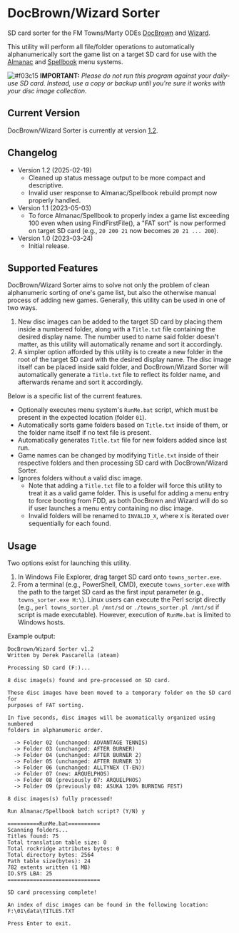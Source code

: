 # DocBrown/Wizard Sorter
SD card sorter for the FM Towns/Marty ODEs [DocBrown](https://gdemu.wordpress.com/details/docbrown-details/) and [Wizard](https://gdemu.wordpress.com/details/wizard-details/).

This utility will perform all file/folder operations to automatically alphanumerically sort the game list on a target SD card for use with the [Almanac](https://gdemu.wordpress.com/operation/docbrown-operation/) and [Spellbook](https://gdemu.wordpress.com/operation/wizard-operation/) menu systems.

![#f03c15](https://i.imgur.com/XsUAGA0.png) **IMPORTANT:** *Please do not run this program against your daily-use SD card. Instead, use a copy or backup until you're sure it works with your disc image collection.*

## Current Version
DocBrown/Wizard Sorter is currently at version [1.2](https://github.com/DerekPascarella/DocBrown-Wizard-Sorter/raw/main/towns_sorter.exe).

## Changelog
* Version 1.2 (2025-02-19)
  * Cleaned up status message output to be more compact and descriptive.
  * Invalid user response to Almanac/Spellbook rebuild prompt now properly handled.
* Version 1.1 (2023-05-03)
  * To force Almanac/Spellbook to properly index a game list exceeding 100 even when using FindFirstFile(), a "FAT sort" is now performed on target SD card (e.g., `20 200 21` now becomes `20 21 ... 200`).
* Version 1.0 (2023-03-24)
  * Initial release.

## Supported Features
DocBrown/Wizard Sorter aims to solve not only the problem of clean alphanumeric sorting of one's game list, but also the otherwise manual process of adding new games. Generally, this utility can be used in one of two ways.

1. New disc images can be added to the target SD card by placing them inside a numbered folder, along with a `Title.txt` file containing the desired display name.  The number used to name said folder doesn't matter, as this utility will automatically rename and sort it accordingly.
2. A simpler option afforded by this utility is to create a new folder in the root of the target SD card with the desired display name.  The disc image itself can be placed inside said folder, and DocBrown/Wizard Sorter will automatically generate a `Title.txt` file to reflect its folder name, and afterwards rename and sort it accordingly.

Below is a specific list of the current features.

* Optionally executes menu system's `RunMe.bat` script, which must be present in the expected location (folder `01`).
* Automatically sorts game folders based on `Title.txt` inside of them, or the folder name itself if no text file is present.
* Automatically generates `Title.txt` file for new folders added since last run.
* Game names can be changed by modifying `Title.txt` inside of their respective folders and then processing SD card with DocBrown/Wizard Sorter.
* Ignores folders without a valid disc image.
  * Note that adding a `Title.txt` file to a folder will force this utility to treat it as a valid game folder. This is useful for adding a menu entry to force booting from FDD, as both DocBrown and Wizard will do so if user launches a menu entry containing no disc image.
  * Invalid folders will be renamed to `INVALID_X`, where `X` is iterated over sequentially for each found.

## Usage
Two options exist for launching this utility.

1. In Windows File Explorer, drag target SD card onto `towns_sorter.exe`.
2. From a terminal (e.g., PowerShell, CMD), execute `towns_sorter.exe` with the path to the target SD card as the first input parameter (e.g., `towns_sorter.exe H:\`).  Linux users can execute the Perl script directly (e.g., `perl towns_sorter.pl /mnt/sd` or `./towns_sorter.pl /mnt/sd` if script is made executable). However, execution of `RunMe.bat` is limited to Windows hosts.

Example output:

```
DocBrown/Wizard Sorter v1.2
Written by Derek Pascarella (ateam)

Processing SD card (F:)...

8 disc image(s) found and pre-processed on SD card.

These disc images have been moved to a temporary folder on the SD card for
purposes of FAT sorting.

In five seconds, disc images will be auomatically organized using numbered
folders in alphanumeric order.

  -> Folder 02 (unchanged: ADVANTAGE TENNIS)
  -> Folder 03 (unchanged: AFTER BURNER)
  -> Folder 04 (unchanged: AFTER BURNER 2)
  -> Folder 05 (unchanged: AFTER BURNER 3)
  -> Folder 06 (unchanged: ALLTYNEX (T-EN))
  -> Folder 07 (new: ARQUELPHOS)
  -> Folder 08 (previously 07: ARQUELPHOS)
  -> Folder 09 (previously 08: ASUKA 120% BURNING FEST)

8 disc images(s) fully processed!

Run Almanac/Spellbook batch script? (Y/N) y

==========RunMe.bat==========
Scanning folders...
Titles found: 75
Total translation table size: 0
Total rockridge attributes bytes: 0
Total directory bytes: 2564
Path table size(bytes): 24
782 extents written (1 MB)
IO.SYS LBA: 25
=============================

SD card processing complete!

An index of disc images can be found in the following location:
F:\01\data\TITLES.TXT

Press Enter to exit.
```

